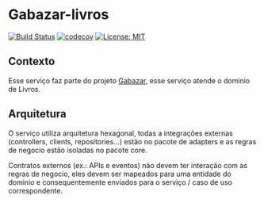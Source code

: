 # Gabazar-livros
[![Build Status](https://app.travis-ci.com/gabazar/gabazar-livros.svg?branch=main)](https://app.travis-ci.com/gabazar/gabazar-livros)
[![codecov](https://codecov.io/gh/gabazar/gabazar-livros/branch/main/graph/badge.svg?token=J3DD2YVSYJ)](https://codecov.io/gh/gabazar/gabazar-livros)
[![License: MIT](https://img.shields.io/badge/License-MIT-yellow.svg)](https://opensource.org/licenses/MIT)

## Contexto
Esse serviço faz parte do projeto [Gabazar](https://github.com/gabazar), esse serviço atende o dominio de Livros.

## Arquitetura
O serviço utiliza arquitetura hexagonal, todas a integrações externas (controllers, clients, repositories...) estão no pacote de adapters e as regras de negocio estão isoladas no pacote core. 

Contratos externos (ex.: APIs e eventos) não devem ter interação com as regras de negocio, eles devem ser mapeados para uma entidade do dominio e consequentemente enviados para o serviço / caso de uso correspondente.

